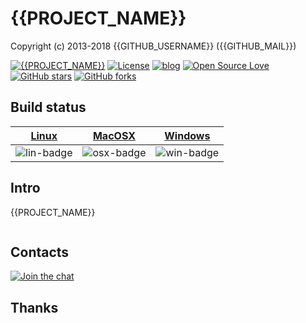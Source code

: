 # {{PROJECT_NAME}}

Copyright (c) 2013-2018 {{GITHUB_USERNAME}} ({{GITHUB_MAIL}})

[![{{PROJECT_NAME}}](https://img.shields.io/badge/{{GITHUB_USERNAME}}-{{PROJECT_NAME}}-blue.svg?style=flat-square)](https://github.com/{{GITHUB_USERNAME}}/{{PROJECT_NAME}})
[![License](https://img.shields.io/badge/license-MIT-brightgreen.svg)](https://github.com/{{GITHUB_USERNAME}}/{{PROJECT_NAME}}/blob/master/LICENSE)
[![blog](https://img.shields.io/badge/Author-Blog-7AD6FD.svg)](https://{{GITHUB_USERNAME}}.github.io/)
[![Open Source Love](https://badges.frapsoft.com/os/v3/open-source.png)](https://github.com/{{GITHUB_USERNAME}})
[![GitHub stars](https://img.shields.io/github/stars/{{GITHUB_USERNAME}}/{{PROJECT_NAME}}.svg?label=Stars)](https://github.com/{{GITHUB_USERNAME}}/{{PROJECT_NAME}}) 
[![GitHub forks](https://img.shields.io/github/forks/{{GITHUB_USERNAME}}/{{PROJECT_NAME}}.svg?label=Fork)](https://github.com/{{GITHUB_USERNAME}}/{{PROJECT_NAME}})

## Build status
| [Linux][lin-link] | [MacOSX][osx-link] | [Windows][win-link] |
| :---------------: | :----------------: | :-----------------: |
| ![lin-badge]      | ![osx-badge]       | ![win-badge]        |

[lin-badge]: https://travis-ci.org/{{GITHUB_USERNAME}}/{{PROJECT_NAME}}.svg?branch=master "Travis build status"
[lin-link]:  https://travis-ci.org/{{GITHUB_USERNAME}}/{{PROJECT_NAME}} "Travis build status"
[osx-badge]: https://travis-ci.org/{{GITHUB_USERNAME}}/{{PROJECT_NAME}}.svg?branch=master "Travis build status"
[osx-link]:  https://travis-ci.org/{{GITHUB_USERNAME}}/{{PROJECT_NAME}} "Travis build status"
[win-badge]: https://ci.appveyor.com/api/projects/status/github/{{GITHUB_USERNAME}}/{{PROJECT_NAME}}?branch=master&svg=true "AppVeyor build status"
[win-link]:  https://ci.appveyor.com/project/{{GITHUB_USERNAME}}/{{PROJECT_NAME}} "AppVeyor build status"

## Intro
{{PROJECT_NAME}}
```cpp
```
## Contacts
[![Join the chat](https://badges.gitter.im/{{GITHUB_USERNAME}}/{{PROJECT_NAME}}/Lobby.svg)](https://gitter.im/{{GITHUB_USERNAME}}/{{PROJECT_NAME}})

## Thanks
